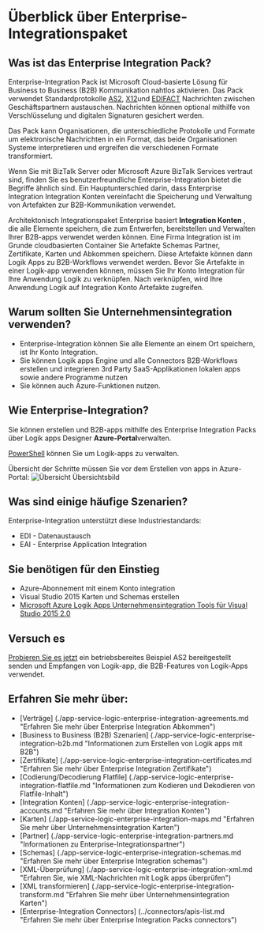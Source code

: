 <properties 
    pageTitle="Überblick über Enterprise Integration | Microsoft Azure App Service | Microsoft Azure" 
    description="Mit den Features der Unternehmensintegration Business-Prozess und Integration Szenarien mit Logik apps" 
    services="logic-apps" 
    documentationCenter=".net,nodejs,java"
    authors="msftman" 
    manager="erikre" 
    editor="cgronlun"/>

<tags 
    ms.service="logic-apps" 
    ms.workload="integration" 
    ms.tgt_pltfrm="na" 
    ms.devlang="na" 
    ms.topic="article" 
    ms.date="09/08/2016" 
    ms.author="deonhe"/>

# <a name="overview-of-the-enterprise-integration-pack"></a>Überblick über Enterprise-Integrationspaket

## <a name="what-is-the-enterprise-integration-pack"></a>Was ist das Enterprise Integration Pack?
Enterprise-Integration Pack ist Microsoft Cloud-basierte Lösung für Business to Business (B2B) Kommunikation nahtlos aktivieren. Das Pack verwendet Standardprotokolle [AS2](./app-service-logic-enterprise-integration-as2.md), [X12](./app-service-logic-enterprise-integration-x12.md)und [EDIFACT](./app-service-logic-enterprise-integration-edifact.md) Nachrichten zwischen Geschäftspartnern austauschen. Nachrichten können optional mithilfe von Verschlüsselung und digitalen Signaturen gesichert werden. 

Das Pack kann Organisationen, die unterschiedliche Protokolle und Formate um elektronische Nachrichten in ein Format, das beide Organisationen Systeme interpretieren und ergreifen die verschiedenen Formate transformiert. 

Wenn Sie mit BizTalk Server oder Microsoft Azure BizTalk Services vertraut sind, finden Sie es benutzerfreundliche Enterprise-Integration bietet die Begriffe ähnlich sind. Ein Hauptunterschied darin, dass Enterprise Integration Integration Konten vereinfacht die Speicherung und Verwaltung von Artefakten zur B2B-Kommunikation verwendet. 

Architektonisch Integrationspaket Enterprise basiert **Integration Konten** , die alle Elemente speichern, die zum Entwerfen, bereitstellen und Verwalten Ihrer B2B-apps verwendet werden können. Eine Firma Integration ist im Grunde cloudbasierten Container Sie Artefakte Schemas Partner, Zertifikate, Karten und Abkommen speichern. Diese Artefakte können dann Logik Apps zu B2B-Workflows verwendet werden. Bevor Sie Artefakte in einer Logik-app verwenden können, müssen Sie Ihr Konto Integration für Ihre Anwendung Logik zu verknüpfen. Nach verknüpfen, wird Ihre Anwendung Logik auf Integration Konto Artefakte zugreifen.  

## <a name="why-should-you-use-enterprise-integration"></a>Warum sollten Sie Unternehmensintegration verwenden?
- Enterprise-Integration können Sie alle Elemente an einem Ort speichern, ist Ihr Konto Integration. 
- Sie können Logik apps Engine und alle Connectors B2B-Workflows erstellen und integrieren 3rd Party SaaS-Applikationen lokalen apps sowie andere Programme nutzen
- Sie können auch Azure-Funktionen nutzen.

## <a name="how-to-get-started-with-enterprise-integration"></a>Wie Enterprise-Integration?
Sie können erstellen und B2B-apps mithilfe des Enterprise Integration Packs über Logik apps Designer **Azure-Portal**verwalten.  

[PowerShell](https://msdn.microsoft.com/library/azure/mt652195.aspx "Logik apps PowerShell Themen") können Sie um Logik-apps zu verwalten. 

Übersicht der Schritte müssen Sie vor dem Erstellen von apps in Azure-Portal: ![Übersicht Übersichtsbild](./media/app-service-logic-enterprise-integration-overview/overview-0.png)  

## <a name="what-are-some-common-scenarios"></a>Was sind einige häufige Szenarien?

Enterprise-Integration unterstützt diese Industriestandards:   

- EDI - Datenaustausch  
- EAI - Enterprise Application Integration  

## <a name="heres-what-you-need-to-get-started"></a>Sie benötigen für den Einstieg
- Azure-Abonnement mit einem Konto integration
- Visual Studio 2015 Karten und Schemas erstellen
- [Microsoft Azure Logik Apps Unternehmensintegration Tools für Visual Studio 2015 2.0](https://aka.ms/vsmapsandschemas)  

## <a name="try-it"></a>Versuch es
[Probieren Sie es jetzt](https://github.com/Azure/azure-quickstart-templates/tree/master/201-logic-app-as2-send-receive) ein betriebsbereites Beispiel AS2 bereitgestellt senden und Empfangen von Logik-app, die B2B-Features von Logik-Apps verwendet.

## <a name="learn-more-about"></a>Erfahren Sie mehr über:
- [Verträge] (./app-service-logic-enterprise-integration-agreements.md "Erfahren Sie mehr über Enterprise Integration Abkommen")
- [Business to Business (B2B) Szenarien] (./app-service-logic-enterprise-integration-b2b.md "Informationen zum Erstellen von Logik apps mit B2B")  
- [Zertifikate] (./app-service-logic-enterprise-integration-certificates.md "Erfahren Sie mehr über Enterprise Integration Zertifikate")
- [Codierung/Decodierung Flatfile] (./app-service-logic-enterprise-integration-flatfile.md "Informationen zum Kodieren und Dekodieren von Flatfile-Inhalt")  
- [Integration Konten] (./app-service-logic-enterprise-integration-accounts.md "Erfahren Sie mehr über Integration Konten")
- [Karten] (./app-service-logic-enterprise-integration-maps.md "Erfahren Sie mehr über Unternehmensintegration Karten")
- [Partner] (./app-service-logic-enterprise-integration-partners.md "Informationen zu Enterprise-Integrationspartner")
- [Schemas] (./app-service-logic-enterprise-integration-schemas.md "Erfahren Sie mehr über Enterprise Integration schemas")
- [XML-Überprüfung] (./app-service-logic-enterprise-integration-xml.md "Erfahren Sie, wie XML-Nachrichten mit Logik apps überprüfen")
- [XML transformieren] (./app-service-logic-enterprise-integration-transform.md "Erfahren Sie mehr über Unternehmensintegration Karten")
- [Enterprise-Integration Connectors] (../connectors/apis-list.md "Erfahren Sie mehr über Enterprise Integration Packs connectors")



